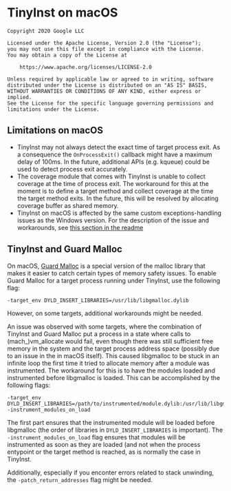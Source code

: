 # TinyInst on macOS

```
Copyright 2020 Google LLC

Licensed under the Apache License, Version 2.0 (the "License");
you may not use this file except in compliance with the License.
You may obtain a copy of the License at

    https://www.apache.org/licenses/LICENSE-2.0

Unless required by applicable law or agreed to in writing, software
distributed under the License is distributed on an "AS IS" BASIS,
WITHOUT WARRANTIES OR CONDITIONS OF ANY KIND, either express or implied.
See the License for the specific language governing permissions and
limitations under the License.
```

## Limitations on macOS

* TinyInst may not always detect the exact time of target process exit. As a consequence the `OnProcessExit()` callback might have a maximum delay of 100ms. In the future, additional APIs (e.g. kqueue) could be used to detect process exit accurately.
* The coverage module that comes with TinyInst is unable to collect coverage at the time of process exit. The workaround for this at the moment is to define a target method and collect coverage at the time the target method exits. In the future, this will be resolved by allocating coverage buffer as shared memory.
* TinyInst on macOS is affected by the same custom exceptions-handling issues as the Windows version. For the description of the issue and workarounds, see [this section in the readme](https://github.com/googleprojectzero/TinyInst#return-address-patching)

## TinyInst and Guard Malloc

On macOS, [Guard Malloc](https://developer.apple.com/library/archive/documentation/Performance/Conceptual/ManagingMemory/Articles/MallocDebug.html) is a special version of the malloc library that makes it easier to catch certain types of memory safety issues. To enable Guard Malloc for a target process running under TinyInst, use the following flag:

```
-target_env DYLD_INSERT_LIBRARIES=/usr/lib/libgmalloc.dylib
```

However, on some targets, additional workarounds might be needed.

An issue was observed with some targets, where the combination of TinyInst and Guard Malloc put a process in a state where calls to (mach_)vm_allocate would fail, even though there was still sufficient free memory in the system and the target process address space (possibly due to an issue in the in macOS itself). This caused libgmalloc to be stuck in an infinite loop the first time it tried to allocate memory after a module was instrumented. The workaround for this is to have the modules loaded and instrumented before libgmalloc is loaded. This can be accomplished by the following flags:

```
-target_env DYLD_INSERT_LIBRARIES=/path/to/instrumented/module.dylib:/usr/lib/libgmalloc.dylib -instrument_modules_on_load
```

The first part ensures that the instrumented module will be loaded before libgmalloc (the order of libraries in `DYLD_INSERT_LIBRARIES` is important). The `-instrument_modules_on_load` flag ensures that modules will be instrumented as soon as they are loaded (and not when the process entypoint or the target method is reached, as is normally the case in TinyInst.

Additionally, especially if you enconter errors related to stack unwinding, the `-patch_return_addresses` flag might be needed.

